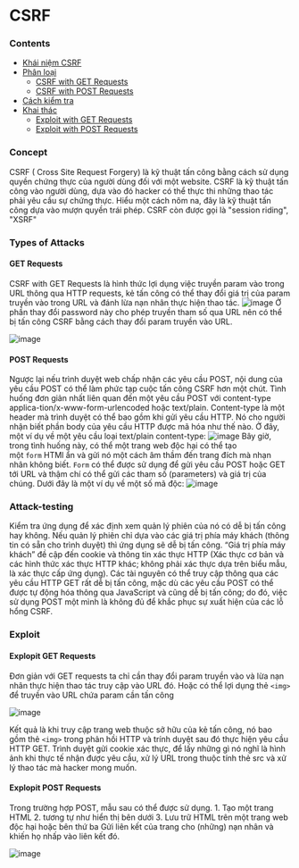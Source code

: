 # CSRF
### Contents
- [Khái niệm CSRF](https://github.com/chi442000/CSRF#Concept)
- [Phân loại](https://github.com/chi442000/CSRF#types-of-attacks)
    - [CSRF with GET Requests](https://github.com/chi442000/CSRF#get-requests)
    - [CSRF with POST Requests](https://github.com/chi442000/CSRF#post-requests)
- [Cách kiểm tra](https://github.com/chi442000/CSRF#attack-testing)
- [Khai thác](https://github.com/chi442000/CSRF#exploit)
    - [Exploit with GET Requests](https://github.com/chi442000/CSRF#exploit-get-requests)
    - [Exploit with POST Requests](https://github.com/chi442000/CSRF#exploit-post-requests)

### Concept
CSRF ( Cross Site Request Forgery) là kỹ thuật tấn công bằng cách sử dụng quyền chứng thực của người dùng đối với một website. CSRF là kỹ thuật tấn công vào người dùng, dựa vào đó hacker có thể thực thi những thao tác phải yêu cầu sự chứng thực. Hiểu một cách nôm na, đây là kỹ thuật tấn công dựa vào mượn quyền trái phép.
	CSRF còn được gọi là "session riding", "XSRF"
### Types of Attacks
#### GET Requests
CSRF with GET Requests là hình thức lợi dụng việc truyền param vào trong URL thông qua HTTP requests, kẻ tấn công có thể thay đổi giá trị của param truyền vào trong URL và đánh lừa nạn nhân thực hiện thao tác. 
![image](https://github.com/chi442000/CSRF/assets/84699930/59f84737-504d-4b6b-839e-3c63ab20829f)
Ở phần thay đổi password này cho phép truyền tham số qua URL nên có thể bị tấn công CSRF bằng cách thay đổi param truyền vào URL. 

![image](https://github.com/chi442000/CSRF/assets/84699930/b13809ba-0830-4915-bed3-75a681650cfd)
####  POST Requests
Ngược lại nếu trình duyệt web chấp nhận các yêu cầu POST, nội dung của yêu cầu POST có thể làm phức tạp cuộc tấn công CSRF hơn một chút. Tình huống đơn giản nhất liên quan đến một yêu cầu POST với content-type applica-tion/x-www-form-urlencoded hoặc text/plain. Content-type là một header mà trình duyệt có thể bao gồm khi gửi yêu cầu HTTP. Nó cho người nhận biết phần body của yêu cầu HTTP được mã hóa như thế nào. Ở đây, một ví dụ về một yêu cầu loại text/plain content-type: 
![image](https://github.com/chi442000/CSRF/assets/84699930/8a1fee30-dddb-45ee-bc3c-c12211506354)
Bây giờ, trong tình huống này, có thể một trang web độc hại có thể tạo một `form` HTMl ẩn và gửi nó một cách âm thầm đến trang đích mà nhạn nhân không biết. `Form` có thể được sử dụng để gửi yêu cầu POST hoặc GET tới URL và thậm chí có thể gửi các tham số (parameters) và giá trị của chúng. Dưới đây là một ví dụ về một số mã độc:
![image](https://github.com/chi442000/CSRF/assets/84699930/ef06a1ed-06ef-4ff1-b706-1d846ef37412)
### Attack-testing
Kiểm tra ứng dụng để xác định xem quản lý phiên của nó có dễ bị tấn công hay không. Nếu quản lý phiên chỉ dựa vào các giá trị phía máy khách (thông tin có sẵn cho trình duyệt) thì ứng dụng sẽ dễ bị tấn công. “Giá trị phía máy khách” đề cập đến cookie và thông tin xác thực HTTP (Xác thực cơ bản và các hình thức xác thực HTTP khác; không phải xác thực dựa trên biểu mẫu, là xác thực cấp ứng dụng).
Các tài nguyên có thể truy cập thông qua các yêu cầu HTTP GET rất dễ bị tấn công, mặc dù các yêu cầu POST có thể được tự động hóa thông qua JavaScript và cũng dễ bị tấn công; do đó, việc sử dụng POST một mình là không đủ để khắc phục sự xuất hiện của các lỗ hổng CSRF.
### Exploit
#### Explopit GET Requests
Đơn giản với GET requests ta chỉ cần thay đổi param truyền vào và lừa nạn nhân thực hiện thao tác truy cập vào URL đó. Hoặc có thể lợi dụng thẻ 
		`<img>` để truyền vào URL chứa param cần tấn công 

![image](https://github.com/chi442000/CSRF/assets/84699930/a4250307-5ea3-462e-80ed-66f247b0bac4)

Kết quả là khi truy cập trang web thuộc sở hữu của kẻ tấn công, nó bao gồm thẻ `<img>` trong phản hồi HTTP và trính duyệt sau đó thực hiện yêu cầu HTTP GET. Trình duyệt gửi cookie xác thực, để lấy những gì nó nghĩ là hình ảnh khi thực tế nhận được yêu cầu, xử lý URL trong thuộc tính thẻ src và xử lý thao tác mà hacker mong muốn. 
#### Explopit POST Requests
Trong trường hợp POST, mẫu sau có thể được sử dụng.
		1. Tạo một trang HTML
		2. tương tự như hiển thị bên dưới
		3. Lưu trữ HTML trên một trang web độc hại hoặc bên thứ ba
		Gửi liên kết của trang cho (những) nạn nhân và khiến họ nhấp vào liên kết đó.

![image](https://github.com/chi442000/CSRF/assets/84699930/4e55eab6-15d4-46dc-a1e2-6811e21df02c)



